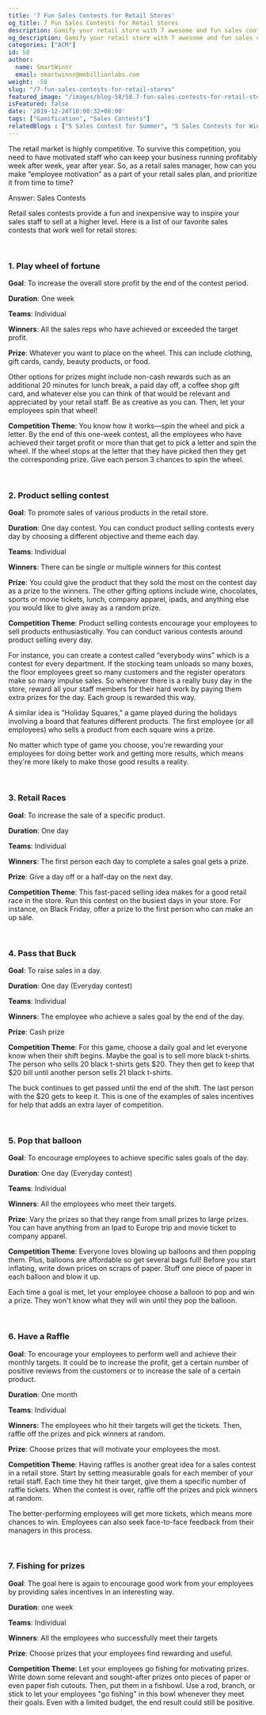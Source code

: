 ```yaml
---
title: '7 Fun Sales Contests for Retail Stores'
og_title: 7 Fun Sales Contests for Retail Stores
description: Gamify your retail store with 7 awesome and fun sales contest ideas. Check them out in this article.
og_description: Gamify your retail store with 7 awesome and fun sales contest ideas. Check them out in this article.
categories: ["ACM"]
id: 58
author:
  name: SmartWinnr
  email: smartwinnr@mobillionlabs.com
weight: -58
slug: "/7-fun-sales-contests-for-retail-stores"
featured_image: "/images/blog-58/58.7-fun-sales-contests-for-retail-stores.jpg"
isFeatured: false
date: '2019-12-24T10:00:32+08:00'
tags: ["Gamification", "Sales Contests"]
relatedBlogs : ["5 Sales Contest for Summer", "5 Sales Contests for Winter", "7 Fun Sales Contest Ideas to Motivate your Team for Thanksgiving and Black Friday", "Top 20 Sales Contest Names"]
---
```


The retail market is highly competitive. To survive this competition, you need to have motivated staff who can keep your business running profitably week after week, year after year. So, as a retail sales manager, how can you make “employee motivation” as a part of your retail sales plan, and prioritize it from time to time?

Answer: Sales Contests

Retail sales contests provide a fun and inexpensive way to inspire your sales staff to sell at a higher level. Here is a list of our favorite sales contests that work well for retail stores:

<br>

### **1. Play wheel of fortune**

**Goal**: To increase the overall store profit by the end of the contest period.

**Duration**: One week

**Teams**: Individual 

**Winners**: All the sales reps who have achieved or exceeded the target profit. 


**Prize**: Whatever you want to place on the wheel. This can include clothing, gift cards, candy, beauty products, or food.

Other options for prizes might include non-cash rewards such as an additional 20 minutes for lunch break, a paid day off, a coffee shop gift card, and whatever else you can think of that would be relevant and appreciated by your retail staff. Be as creative as you can. Then, let your employees spin that wheel!

**Competition Theme**: You know how it works—spin the wheel and pick a letter. By the end of this one-week contest, all the employees who have achieved their target profit or more than that get to pick a letter and spin the wheel.  If the wheel stops at the letter that they have picked then they get the corresponding prize. Give each person 3 chances to spin the wheel.

<br>

### **2. Product selling contest**

**Goal**: To promote sales of various products in the retail store.

**Duration**: One day contest. You can conduct product selling contests every day by choosing a different objective and theme each day.

**Teams**: Individual

**Winners**: There can be single or multiple winners for this contest

**Prize**: You could give the product that they sold the most on the contest day as a prize to the winners. The other gifting options include wine, chocolates, sports or movie tickets, lunch, company apparel, ipads, and anything else you would like to give away as a random prize.

**Competition Theme**: Product selling contests encourage your employees to sell products enthusiastically. You can conduct various contests around product selling every day.

For instance, you can create a contest called “everybody wins” which is a contest for every department. If the stocking team unloads so many boxes, the floor employees greet so many customers and the register operators make so many impulse sales. So whenever there is a really busy day in the store, reward all your staff members for their hard work by paying them extra prizes for the day. Each group is rewarded this way.

A similar idea is "Holiday Squares," a game played during the holidays involving a board that features different products. The first employee (or all employees) who sells a product from each square wins a prize. 

No matter which type of game you choose, you're rewarding your employees for doing better work and getting more results, which means they're more likely to make those good results a reality.

<br>

### **3. Retail Races**

**Goal**: To increase the sale of a specific product.

**Duration**: One day

**Teams**: Individual

**Winners**: The first person each day to complete a sales goal gets a prize.

**Prize**: Give a day off or a half-day on the next day. 

**Competition Theme**: This fast-paced selling idea makes for a good retail race in the store.  Run this contest on the busiest days in your store. For instance, on Black Friday, offer a prize to the first person who can make an up sale. 

<br>

### **4. Pass that Buck**

**Goal**: To raise sales in a day.

**Duration**: One day (Everyday contest)

**Teams**: Individual

**Winners**: The employee who achieve a sales goal by the end of the day.

**Prize**: Cash prize 

**Competition Theme**: For this game, choose a daily goal and let everyone know when their shift begins. Maybe the goal is to sell more black t-shirts. The person who sells 20 black t-shirts gets $20. They then get to keep that $20 bill until another person sells 21 black t-shirts.

The buck continues to get passed until the end of the shift. The last person with the $20 gets to keep it. This is one of the examples of sales incentives for help that adds an extra layer of competition.

<br>

### **5. Pop that balloon**

**Goal**: To encourage employees to achieve specific sales goals of the day.

**Duration**: One  day (Everyday contest)

**Teams**: Individual

**Winners**: All the employees who meet their targets.

**Prize**: Vary the prizes so that they range from small prizes to large prizes. You can have anything from an Ipad to Europe trip and movie ticket to company apparel.

**Competition Theme**:  Everyone loves blowing up balloons and then popping them. Plus, balloons are affordable so get several bags full! Before you start inflating, write down prices on scraps of paper. Stuff one piece of paper in each balloon and blow it up. 

Each time a goal is met, let your employee choose a balloon to pop and win a prize. They won't know what they will win until they pop the balloon. 

<br>

### **6. Have a Raffle**

**Goal**: To encourage your employees to perform well and achieve their monthly targets. It could be to increase the profit, get a certain number of positive reviews from the customers or to increase the sale of a certain product.

**Duration**:  One month

**Teams**: Individual

**Winners**: The employees who hit their targets will get the tickets. Then, raffle off the prizes and pick winners at random.

**Prize**: Choose prizes that will motivate your employees the most.

**Competition Theme**: Having raffles is another great idea for a sales contest in a retail store. Start by setting measurable goals for each member of your retail staff. Each time they hit their target, give them a specific number of raffle tickets. When the contest is over, raffle off the prizes and pick winners at random.

The better-performing employees will get more tickets, which means more chances to win. Employees can also seek face-to-face feedback from their managers in this process. 

<br>

### **7. Fishing for prizes**

**Goal**: The goal here is again to encourage good work from your employees by providing sales incentives in an interesting way.

**Duration**: one week

**Teams**: Individual

**Winners**: All the employees who successfully meet their targets

**Prize**: Choose prizes that your employees find rewarding and useful.

**Competition Theme**: Let your employees go fishing for motivating prizes.  Write down some relevant and sought-after prizes onto pieces of paper or even paper fish cutouts. Then, put them in a fishbowl. Use a rod, branch, or stick to let your employees "go fishing" in this bowl whenever they meet their goals. Even with a limited budget, the end result could still be positive.